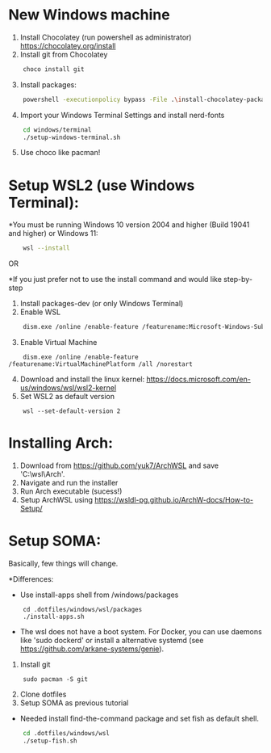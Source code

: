 # New Windows machine

1. Install Chocolatey (run powershell as administrator) https://chocolatey.org/install
2. Install git from Chocolatey
```bash
    choco install git    
```
3. Install packages:
```bash
    powershell -executionpolicy bypass -File .\install-chocolatey-packages.ps1   
```
4. Import your Windows Terminal Settings and install nerd-fonts
```bash
    cd windows/terminal
    ./setup-windows-terminal.sh
```
5. Use choco like pacman! 



# Setup WSL2 (use Windows Terminal):

*You must be running Windows 10 version 2004 and higher (Build 19041 and higher) or Windows 11:
```bash
    wsl --install
```

OR

*If you just prefer not to use the install command and would like step-by-step

1. Install packages-dev (or only Windows Terminal)
2. Enable WSL
```bash
    dism.exe /online /enable-feature /featurename:Microsoft-Windows-Subsystem-Linux /all /norestart
```
3. Enable Virtual Machine
```
    dism.exe /online /enable-feature /featurename:VirtualMachinePlatform /all /norestart
```
4. Download and install the linux kernel: https://docs.microsoft.com/en-us/windows/wsl/wsl2-kernel
5. Set WSL2 as default version
```
    wsl --set-default-version 2
```

# Installing Arch:

1. Download from https://github.com/yuk7/ArchWSL and save 'C:\wsl\Arch'.
2. Navigate and run the installer
3. Run Arch executable (sucess!)
4. Setup ArchWSL using https://wsldl-pg.github.io/ArchW-docs/How-to-Setup/ 


# Setup SOMA:

Basically, few things will change. 

*Differences:

* Use install-apps shell from /windows/packages
```
    cd .dotfiles/windows/wsl/packages
    ./install-apps.sh
```

* The wsl does not have a boot system. For Docker, you can use daemons like 'sudo dockerd' or install a alternative systemd (see https://github.com/arkane-systems/genie).  

1. Install git
```
    sudo pacman -S git
```
2. Clone dotfiles
3. Setup SOMA as previous tutorial

* Needed install find-the-command package and set fish as default shell.
```bash
    cd .dotfiles/windows/wsl
    ./setup-fish.sh
```

